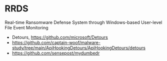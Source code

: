 # RRDS
Real-time Ransomware Defense System through Windows-based User-level File Event Monitoring



- Detours, https://github.com/microsoft/Detours
- https://github.com/captain-woof/malware-study/tree/main/ApiHookingDetours/ApiHookingDetours/detours
- https://github.com/sensepost/mydumbedr
